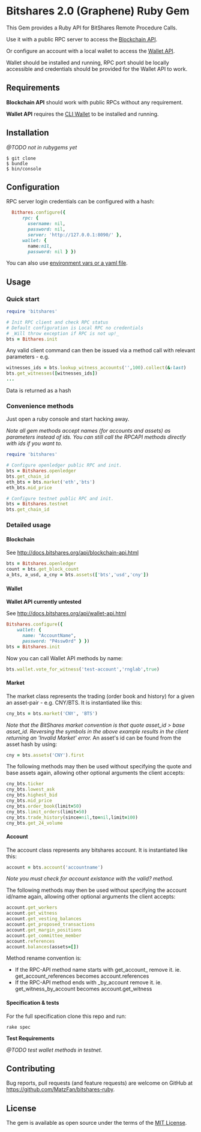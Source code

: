 # Bitshares 2.0 (Graphene) Ruby Gem

This Gem provides a Ruby API for BitShares Remote Procedure Calls.

Use it with a public RPC server to access the
[Blockchain API](http://docs.bitshares.org/api/blockchain-api.html).

Or configure an account with a local wallet to access the
[Wallet API](http://docs.bitshares.org/api/wallet-api.html).

Wallet should be installed and running, RPC port should be locally
accessible and credentials should be provided for the Wallet API to
work.

## Requirements

**Blockchain API** should work with public RPCs without any requirement.

**Wallet API** requires the [CLI Wallet](http://docs.bitshares.org/integration/apps/cliwallet.html) to be installed and running.

## Installation

_@TODO not in rubygems yet_

    $ git clone
    $ bundle
    $ bin/console

## Configuration

RPC server login credentials can be configured with a hash:

```ruby
  Bithares.configure({
      rpc: {
        username: nil,
        password: nil,
        server: 'http://127.0.0.1:8090/' },
      wallet: {
        name:nil,
        password: nil } })
```

You can also use [environment vars or a yaml file](wiki/Configuration).

## Usage

### Quick start

```ruby
require 'bitshares'

# Init RPC client and check RPC status
# Default configuration is Local RPC no credentials
# _Will throw exception if RPC is not up!_
bts = Bithares.init
```
Any valid client command can then be issued via a method call with relevant
parameters - e.g.

```ruby
witnesses_ids = bts.lookup_witness_accounts('',100).collect(&:last)
bts.get_witnesses([witnesses_ids])
...
```

Data is returned as a hash

###  Convenience methods

Just open a ruby console and start hacking away.

_Note all gem methods accept names (for accounts and assets) as parameters
instead of ids. You can still call the RPCAPI methods directly with ids if you
want to._

```ruby
require 'bitshares'

# Configure openledger public RPC and init.
bts = Bitshares.openledger
bts.get_chain_id
eth_bts = bts.market('eth','bts')
eth_bts.mid_price

# Configure testnet public RPC and init.
bts = Bitshares.testnet
bts.get_chain_id
```

### Detailed usage

#### Blockchain

See http://docs.bitshares.org/api/blockchain-api.html

```Ruby
bts = Bitshares.openledger
count = bts.get_block_count
a_bts, a_usd, a_cny = bts.assets(['bts','usd','cny'])
```

#### Wallet

**Wallet API currently untested**

See http://docs.bitshares.org/api/wallet-api.html

```Ruby
Bitshares.configure({
    wallet: {
      name: "AccountName",
      password: "P4ssw0rd" } })
bts = Bitshares.init
```

Now you can call Wallet API methods by name:

```Ruby
bts.wallet.vote_for_witness('test-account','rnglab',true)
```

#### Market

The market class represents the trading (order book and history) for a given an
asset-pair - e.g. CNY/BTS. It is instantiated like this:

```Ruby
cny_bts = bts.market('CNY', 'BTS')
```

_Note that the BitShares market convention is that quote asset_id > base asset_id.
Reversing the symbols in the above example results in the client returning  an
'Invalid Market' error._ An asset's id can be found from the asset hash by using:

```Ruby
cny = bts.assets('CNY').first
```

The following methods may then be used without specifying the quote and base
assets again, allowing other optional arguments the client accepts:

```Ruby
cny_bts.ticker
cny_bts.lowest_ask
cny_bts.highest_bid
cny_bts.mid_price
cny_bts.order_book(limit=50)
cny_bts.limit_orders(limit=50)
cny_bts.trade_history(since=nil,to=nil,limit=100)
cny_bts.get_24_volume

```

#### Account

The account class represents any bitshares account. It is instantiated like this:

```Ruby
account = bts.account('accountname')
```

_Note you must check for account existance with the valid? method._

The following methods may then be used without specifying the account id/name
again, allowing other optional arguments the client accepts:

```Ruby
account.get_workers
account.get_witness
account.get_vesting_balances
account.get_proposed_transactions
account.get_margin_positions
account.get_committee_member
account.references
account.balances(assets=[])
```

Method rename convention is:

* If the RPC-API method name starts with get_account_ remove it.
ie. get_account_references becomes account.references
* If the RPC-API method ends with _by_account remove it.
ie. get_witness_by_account becomes account.get_witness

#### Specification & tests

For the full specification clone this repo and run:

`rake spec`

**Test Requirements**

_@TODO test wallet methods in testnet._

## Contributing

Bug reports, pull requests (and feature requests) are welcome on GitHub at https://github.com/MatzFan/bitshares-ruby.

## License

The gem is available as open source under the terms of the [MIT License](http://opensource.org/licenses/MIT).
